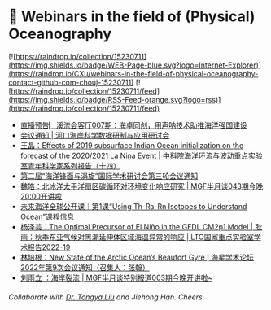 # 🌊 Webinars in the field of (Physical) Oceanography

[![https://raindrop.io/collection/15230711](https://img.shields.io/badge/WEB-Page-blue.svg?logo=Internet-Explorer)](https://raindrop.io/CXu/webinars-in-the-field-of-physical-oceanography-contact-github-com-chouj-15230711) [![https://raindrop.io/collection/15230711/feed](https://img.shields.io/badge/RSS-Feed-orange.svg?logo=rss)](https://raindrop.io/collection/15230711/feed)

<!-- BLOG-POST-LIST:START -->
- [直播预告▏溪流会客厅007期：海卓同创，用声呐技术助推海洋强国建设](https://mp.weixin.qq.com/s/8tKsmnApddj4p4xsgTY_Dg)
- [会议通知 | 河口海岸科学数据研制与应用研讨会](https://mp.weixin.qq.com/s/atw0Y1U1sIT-myMcI6xXxw)
- [王晶：Effects of 2019 subsurface Indian Ocean initialization on the forecast of the 2020/2021 La Nina Event | 中科院海洋环流与波动重点实验室青年科学家系列报告（十四）](https://mp.weixin.qq.com/s/nLihycpUW3PiLnEQOPmTwQ)
- [第二届“海洋锋面与涡旋”国际学术研讨会第三轮会议通知](https://mp.weixin.qq.com/s/9FyQaHqQUHUYvww4gEXB4A)
- [魏皓：北冰洋太平洋扇区碳循环对环境变化响应研究 | MGF半月谈043期今晚20:00开讲啦](https://mp.weixin.qq.com/s/PLygmZnKxa5qES-JG4YD1w)
- [未来海洋全球公开课｜第1课“Using Th-Ra-Rn Isotopes to Understand Ocean”课程信息](https://mp.weixin.qq.com/s/_4bIDwnDHYU8vz7QI54o_Q)
- [杨泽芸：The Optimal Precursor of El Niño in the GFDL CM2p1 Model | 耿雨：秋季东亚气候对黑潮延伸体区域海温异常的响应 | LTO国家重点实验室学术报告2022-19](https://mp.weixin.qq.com/s/Xu9lzOeIfldzXJ_imGSYQQ)
- [林培根：New State of the Arctic Ocean’s Beaufort Gyre | 海星学术论坛 2022年第9次会议通知（召集人：张翰）](https://mp.weixin.qq.com/s/C6Rq7X7-AGyAzSYYL-uCdg)
- [刘雨立 ：海岸裂流 | MGF半月谈特别报道003期今晚开讲啦~](https://mp.weixin.qq.com/s?__biz=MzU4MTg4NDk1Mw==&mid=2247484868&idx=1&sn=80ed40af44d33413be3e0b8a753be4ea&chksm=fd4188b2ca3601a4aaffc9b5bf476788f97aa093db8b77a030b706fff0fc9ad37ab878f9098e&mpshare=1&scene=2&srcid=0712TaBlquslk5yjzRdpb628&sharer_sharetime=1657592201018&sharer_shareid=301c91ad374223aa84d9c0627fc20199#rd)
<!-- BLOG-POST-LIST:END -->

###### Collaborate with [Dr. Tongya Liu](https://liutongya.github.io/) and Jiehong Han. Cheers.
